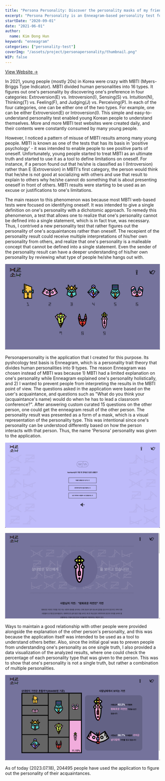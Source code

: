 ```yaml
---
title: "Persona Personality: Discover the personality masks of my friends!"
excerpt: "Persona Personality is an Enneagram-based personality test for figuring out the personality of my acquaintances. The personality results are returned as a form of a maks. While figuring out the personality of others, one can have a deeper understanding of their own personality by reviewing what type of people they hang out with."
startDate: "2020-09-01"
date: "2021-06-01"
author:
  name: Kim Dong Hun
keyword: "enneagram"
categories: ["personality-test"]
coverImg: "/assets/project/personapersonality/thumbnail.png"
WIP: false
---
```


[View Website →](https://www.personapersonality.com/)

In 2021, young people (mostly 20s) in Korea were crazy with MBTI (Myers-Briggs Type Indicator). MBTI divided human personalities into 16 types. It figures out one's personality by discovering one's preference in four categories: Extroversion(E) vs. Introversion(I), Sensing(S) vs. Intuition(N), Thinking(T) vs. Feeling(F), and Judging(J) vs. Perceiving(P). In each of the four categories, one can be either one of the two types. For example, one can be either Extroversion(E) or Introversion(I). This simple and easy-to-understand personality test enabled young Korean people to understand themselves. More and more MBTI test websites were created daily, and their contents were constantly consumed by many young people.

However, I noticed a pattern of misuse of MBTI results among many young people. MBTI is known as one of the tests that has its basis in 'positive psychology' - it was intended to enable people to see positive parts of oneself. Unfortunately, young people started to treat MBTI as an ultimate truth and started to use it as a tool to define limitations on oneself. For instance, if a person found out that he/she is classified as I (Introversion) rather than E (Extroversion) in MBTI's first category, the person would think that he/she is not good at socializing with others and use that result to explain to others why he/she cannot do something that is about presenting oneself in front of others. MBTI results were starting to be used as an excuse or justifications to one's limitations.

The main reason to this phenomenon was because most MBTI web-based tests were focused on identifying oneself. It was intended to give a single definition on one's personality with a dichotomic approach. To remedy this phenomenon, a test that allows one to realize that one's personality cannot be defined into a single statement, which is in fact true, was necessary. Thus, I contrived a new personality test that rather figures out the personality of one's acquaintances rather than oneself. The recepient of the personality result could receive multiple interpretations of his/her own personality from others, and realize that one's personality is a malleable concept that cannot be defined into a single statement. Even the sender of the personality result can have a deeper understanding of his/her own personality by reviewing what type of people he/she hangs out with.


![9 Mask Results in Personapersonality](/assets/project/personapersonality/masks.png)

Personapersonality is the application that I created for this purpose. Its pyshcology test basis is Enneagram, which is a personality trait theory that divides human personalities into 9 types. The reason Enneagram was chosen instead of MBTI was because 1) MBTI had a limited explanation on one's personality while Enneagram explained one's personality holistically, and 2) I wanted to prevent people from interpreting the results in the MBTI point of view. The questions asked in the application were based on the user's acquaintance, and questions such as "What do you think your (acquaintance's name) would do when he has to lead a classroom conference?". After answering custom curated 15 questions on the other person, one could get the enneagram result of the other person. The personality result was presented as a form of a mask, which is a visual representation of the personality type. This was intentional since one's personality can be understood differently based on how the person interacts with that person. Thus, the name 'Persona' personality was given to the application.


![Question Screen](/assets/project/personapersonality/question.png)


![Mask Result Screen](/assets/project/personapersonality/mask_result.png)

Ways to maintain a good relationship with other people were provided alongside the explanation of the other person's personality, and this was because the application itself was intended to be used as a tool to understand others better. Also, since the initial goal was to preven people from understanding one's personality as one single truth, I also provided a data visualization of the analyzed results, where one could check the percentage of each personality type that was given to the person. This was to show that one's personality is not a single truth, but rather a combination of multiple personalities.


![Personality Mask Result Analysis](/assets/project/personapersonality/result_analysis.png)

As of today (2023.07.18), 204495 people have used the application to figure out the personality of their acquaintances.
